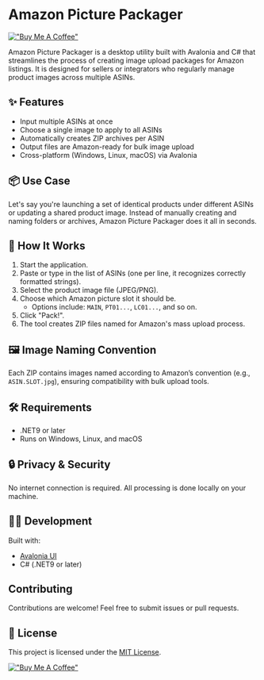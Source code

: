﻿# Amazon Picture Packager

[!["Buy Me A Coffee"](https://www.buymeacoffee.com/assets/img/custom_images/orange_img.png)](https://buymeacoffee.com/spreed)

Amazon Picture Packager is a desktop utility built with Avalonia and C# that streamlines the process of creating image upload packages for Amazon listings. It is designed for sellers or integrators who regularly manage product images across multiple ASINs.

## ✨ Features

- Input multiple ASINs at once
- Choose a single image to apply to all ASINs
- Automatically creates ZIP archives per ASIN
- Output files are Amazon-ready for bulk image upload
- Cross-platform (Windows, Linux, macOS) via Avalonia

## 📦 Use Case

Let's say you're launching a set of identical products under different ASINs or updating a shared product image. Instead of manually creating and naming folders or archives, Amazon Picture Packager does it all in seconds.

## 🚀 How It Works

1. Start the application.
2. Paste or type in the list of ASINs (one per line, it recognizes correctly formatted strings).
3. Select the product image file (JPEG/PNG).
4. Choose which Amazon picture slot it should be.
   - Options include: `MAIN`, `PT01...`, `LC01...`, and so on.
5. Click "Pack!".
6. The tool creates ZIP files named for Amazon's mass upload process.

## 🖼️ Image Naming Convention

Each ZIP contains images named according to Amazon’s convention (e.g., `ASIN.SLOT.jpg`), ensuring compatibility with bulk upload tools.

## 🛠️ Requirements

- .NET9 or later
- Runs on Windows, Linux, and macOS

## 🔒 Privacy & Security

No internet connection is required. All processing is done locally on your machine.

## 👨‍💻 Development

Built with:

- [Avalonia UI](https://avaloniaui.net/)
- C# (.NET9 or later)

## Contributing
Contributions are welcome! Feel free to submit issues or pull requests.

## 📄 License

This project is licensed under the [MIT License](LICENSE.txt).

[!["Buy Me A Coffee"](https://www.buymeacoffee.com/assets/img/custom_images/orange_img.png)](https://buymeacoffee.com/spreed)